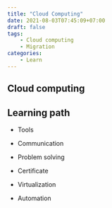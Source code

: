 ```yaml
---
title: "Cloud Computing"
date: 2021-08-03T07:45:09+07:00
draft: false
tags:
    - Cloud computing
    - Migration
categories:
    - Learn
---
```


## Cloud computing

## Learning path

* Tools
* Communication
* Problem solving
* Certificate

* Virtualization
* Automation